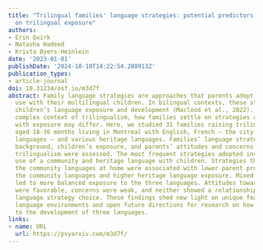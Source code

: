 ```yaml
---
title: "Trilingual families' language strategies: potential predictors and effect
  on trilingual exposure"
authors:
- Erin Quirk
- Natasha Hadeed
- Krista Byers-Heinlein
date: '2023-01-01'
publishDate: '2024-10-10T14:22:54.288913Z'
publication_types:
- article-journal
doi: 10.31234/osf.io/m3d7f
abstract: Family language strategies are approaches that parents adopt for language
  use with their multilingual children. In bilingual contexts, these strategies influence
  children’s language exposure and development (Macleod et al., 2022). In the more
  complex context of trilingualism, how families settle on strategies and their relationship
  with exposure may differ. Here, we studied 31 families raising trilingual toddlers
  aged 18-36 months living in Montreal with English, French – the city’s two community
  languages – and various heritage languages. Families’ language strategy and language
  background, children’s exposure, and parents’ attitudes and concerns towards children’s
  trilingualism were assessed. The most frequent strategies adopted involved mixed
  use of a community and heritage language with children. Strategies that excluded
  the community languages at home were associated with lower parent proficiency in
  the community languages and higher heritage language exposure. Mixed strategies
  led to more balanced exposure to the three languages. Attitudes towards trilingualism
  were favorable, concerns were weak, and neither showed a relationship with family
  language strategy choice. These findings shed new light on unique features of trilingual
  language environments and open future directions for research on how they relate
  to the development of three languages.
links:
- name: URL
  url: https://psyarxiv.com/m3d7f/
---
```

